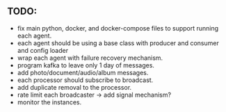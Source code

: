 ## TODO:

- fix main python, docker, and docker-compose files to support running each agent.
- each agent should be using a base class with producer and consumer and config loader
- wrap each agent with failure recovery mechanism.
- program kafka to leave only 1 day of messages.
- add photo/document/audio/album messages.
- each processor should subscribe to broadcast.
- add duplicate removal to the processor.
- rate limit each broadcaster -> add signal mechanism?
- monitor the instances. 

<!-- ## To run:
docker build -t yasharnews .
docker run yasharnews -->